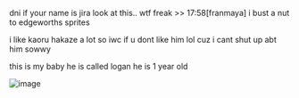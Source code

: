 dni if your name is jira look at this.. wtf freak >> 17:58[franmaya] i bust a nut to edgeworths sprites

i like kaoru hakaze a lot so iwc if u dont like him lol cuz i cant shut up abt him sowwy

this is my baby he is called logan he is 1 year old

![image](https://user-images.githubusercontent.com/88209648/189762057-546c7610-ce71-44ad-8b2e-cd082a8d4fb9.png)
